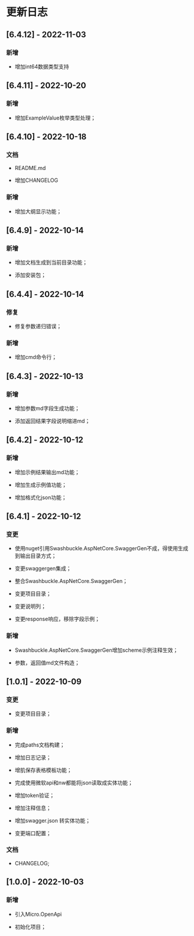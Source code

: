 # 更新日志

## [6.4.12] - 2022-11-03

### 新增 
 
* 增加int64数据类型支持 
 


## [6.4.11] - 2022-10-20

### 新增 
 
* 增加ExampleValue枚举类型处理； 
 


## [6.4.10] - 2022-10-18

### 文档  
 
* README.md 
 
* 增加CHANGELOG 
 
### 新增 
 
* 增加大纲显示功能； 
 


## [6.4.9] - 2022-10-14

### 新增 
 
* 增加文档生成到当前目录功能； 
 
* 添加安装包； 
 


## [6.4.4] - 2022-10-14

### 修复  
 
* 修复参数递归错误； 
 
### 新增 
 
* 增加cmd命令行； 
 


## [6.4.3] - 2022-10-13

### 新增 
 
* 增加参数md字段生成功能； 
 
* 添加返回结果字段说明缩进md； 
 


## [6.4.2] - 2022-10-12

### 新增 
 
* 增加示例结果输出md功能； 
 
* 增加生成示例值功能； 
 
* 增加格式化json功能； 
 


## [6.4.1] - 2022-10-12

### 变更  
 
* 使用nuget引用Swashbuckle.AspNetCore.SwaggerGen不成，得使用生成到输出目录方式； 
 
* 变更swaggergen集成； 
 
* 整合Swashbuckle.AspNetCore.SwaggerGen； 
 
* 变更项目目录； 
 
* 变更说明列； 
 
* 变更response响应，移除字段示例； 
 
### 新增 
 
* Swashbuckle.AspNetCore.SwaggerGen增加scheme示例<example>注释生效； 
 
* 参数，返回值md文件构造； 
 


## [1.0.1] - 2022-10-09

### 变更  
 
* 变更项目目录； 
 
### 新增 
 
* 完成paths文档构建； 
 
* 增加日志记录； 
 
* 增肌保存表格模板功能； 
 
* 完成使用微软api和nw都能将json读取成实体功能； 
 
* 增加token验证； 
 
* 增加注释信息； 
 
* 增加swagger.json 转实体功能； 
 
* 变更端口配置； 
 
### 文档  
 
* CHANGELOG; 
 


## [1.0.0] - 2022-10-03

### 新增 
 
* 引入Micro.OpenApi 
 
* 初始化项目； 
 




